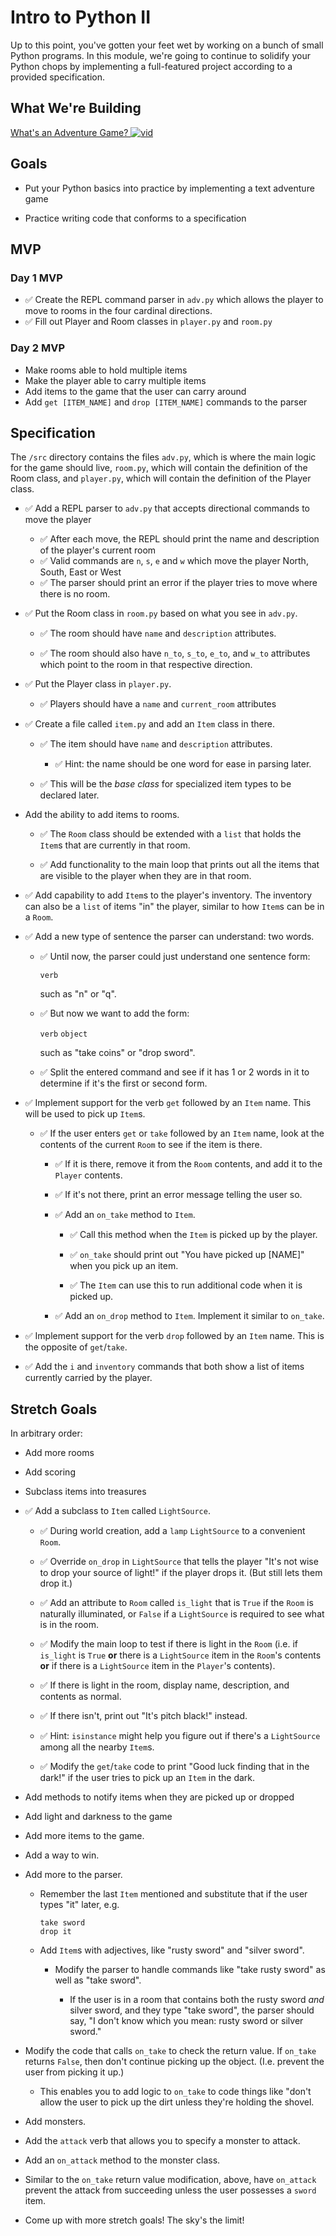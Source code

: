# Intro to Python II

Up to this point, you've gotten your feet wet by working on a bunch of small Python programs. In this module, we're going to continue to solidify your Python chops by implementing a full-featured project according to a provided specification.


## What We're Building
[What's an Adventure Game? ![vid](https://tk-assets.lambdaschool.com/7928cdb4-b8a3-45a6-b231-5b9d1fc1e002_ScreenShot2019-03-22at5.47.28PM.png)](https://youtu.be/WaZccFqJUT8)


## Goals

* Put your Python basics into practice by implementing a text adventure game

* Practice writing code that conforms to a specification


## MVP

### Day 1 MVP

* ✅ Create the REPL command parser in `adv.py` which allows the player to move to rooms
  in the four cardinal directions.
* ✅ Fill out Player and Room classes in `player.py` and `room.py`

### Day 2 MVP

* Make rooms able to hold multiple items
* Make the player able to carry multiple items
* Add items to the game that the user can carry around
* Add `get [ITEM_NAME]` and `drop [ITEM_NAME]` commands to the parser

## Specification

The `/src` directory contains the files `adv.py`, which is where the main logic for the game should live, `room.py`, which will contain the definition of the Room class, and `player.py`, which will contain the definition of the Player class.


* ✅ Add a REPL parser to `adv.py` that accepts directional commands to move the player
  * ✅ After each move, the REPL should print the name and description of the player's current room
  * ✅ Valid commands are `n`, `s`, `e` and `w` which move the player North, South, East or West
  * ✅ The parser should print an error if the player tries to move where there is no room.

* ✅ Put the Room class in `room.py` based on what you see in `adv.py`.

  * ✅ The room should have `name` and `description` attributes.

  * ✅ The room should also have `n_to`, `s_to`, `e_to`, and `w_to` attributes
    which point to the room in that respective direction.

* ✅ Put the Player class in `player.py`.
  * ✅ Players should have a `name` and `current_room` attributes


* ✅ Create a file called `item.py` and add an `Item` class in there.

  * ✅ The item should have `name` and `description` attributes.

     * ✅ Hint: the name should be one word for ease in parsing later.

  * ✅ This will be the _base class_ for specialized item types to be declared
    later.

* Add the ability to add items to rooms.

  * ✅ The `Room` class should be extended with a `list` that holds the `Item`s
    that are currently in that room.

  * ✅ Add functionality to the main loop that prints out all the items that are
    visible to the player when they are in that room.

* ✅ Add capability to add `Item`s to the player's inventory. The inventory can
  also be a `list` of items "in" the player, similar to how `Item`s can be in a
  `Room`.

* ✅ Add a new type of sentence the parser can understand: two words.

  * ✅ Until now, the parser could just understand one sentence form:

     `verb`

    such as "n" or "q".

  * ✅ But now we want to add the form:

    `verb` `object`

    such as "take coins" or "drop sword".

  * ✅ Split the entered command and see if it has 1 or 2 words in it to determine
    if it's the first or second form.

* ✅ Implement support for the verb `get` followed by an `Item` name. This will be
  used to pick up `Item`s.

  * ✅ If the user enters `get` or `take` followed by an `Item` name, look at the
    contents of the current `Room` to see if the item is there.

     * ✅ If it is there, remove it from the `Room` contents, and add it to the
       `Player` contents.

     * ✅ If it's not there, print an error message telling the user so.

     * ✅ Add an `on_take` method to `Item`.

        * ✅ Call this method when the `Item` is picked up by the player.

        * ✅ `on_take` should print out "You have picked up [NAME]" when you pick up an item.

        * ✅ The `Item` can use this to run additional code when it is picked up.

     * ✅ Add an `on_drop` method to `Item`. Implement it similar to `on_take`.

* ✅ Implement support for the verb `drop` followed by an `Item` name. This is the
  opposite of `get`/`take`.

* ✅ Add the `i` and `inventory` commands that both show a list of items currently
  carried by the player.


## Stretch Goals

In arbitrary order:

* Add more rooms

* Add scoring

* Subclass items into treasures

* ✅ Add a subclass to `Item` called `LightSource`.

  * ✅ During world creation, add a `lamp` `LightSource` to a convenient `Room`.

  * ✅ Override `on_drop` in `LightSource` that tells the player "It's not wise to
  drop your source of light!" if the player drops it. (But still lets them drop
  it.)

  * ✅ Add an attribute to `Room` called `is_light` that is `True` if the `Room` is
  naturally illuminated, or `False` if a `LightSource` is required to see what
  is in the room.

  * ✅ Modify the main loop to test if there is light in the `Room` (i.e. if
    `is_light` is `True` **or** there is a `LightSource` item in the `Room`'s
    contents **or** if there is a `LightSource` item in the `Player`'s contents).

  * ✅ If there is light in the room, display name, description, and contents as
    normal.

  * ✅ If there isn't, print out "It's pitch black!" instead.

  * ✅ Hint: `isinstance` might help you figure out if there's a `LightSource`
    among all the nearby `Item`s.

  * ✅ Modify the `get`/`take` code to print "Good luck finding that in the dark!" if
  the user tries to pick up an `Item` in the dark.

* Add methods to notify items when they are picked up or dropped

* Add light and darkness to the game

* Add more items to the game.

* Add a way to win.

* Add more to the parser.

  * Remember the last `Item` mentioned and substitute that if the user types
    "it" later, e.g.

    ```
    take sword
    drop it
    ```

  * Add `Item`s with adjectives, like "rusty sword" and "silver sword".

    * Modify the parser to handle commands like "take rusty sword" as well as
      "take sword".

      * If the user is in a room that contains both the rusty sword _and_ silver
        sword, and they type "take sword", the parser should say, "I don't know
        which you mean: rusty sword or silver sword."

* Modify the code that calls `on_take` to check the return value. If `on_take`
  returns `False`, then don't continue picking up the object. (I.e. prevent the
  user from picking it up.)

  * This enables you to add logic to `on_take` to code things like "don't allow
    the user to pick up the dirt unless they're holding the shovel.

* Add monsters.

* Add the `attack` verb that allows you to specify a monster to attack.

* Add an `on_attack` method to the monster class.

* Similar to the `on_take` return value modification, above, have `on_attack`
  prevent the attack from succeeding unless the user possesses a `sword` item.

* Come up with more stretch goals! The sky's the limit!
